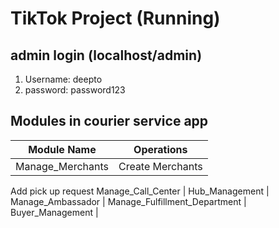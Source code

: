 # TikTok Project (Running)

## admin login (localhost/admin)
 1. Username: deepto
 2. password: password123

## Modules in courier service app

Module Name | Operations
------------ | -------------
Manage_Merchants | Create Merchants
Add pick up request
Manage_Call_Center | 
Hub_Management |
Manage_Ambassador |
Manage_Fulfillment_Department |
Buyer_Management |


